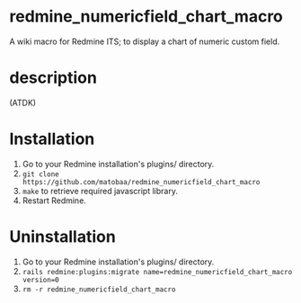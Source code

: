 redmine_numericfield_chart_macro
================================

A wiki macro for Redmine ITS; to display a chart of numeric custom field.

# description

(ATDK)

# Installation

1. Go to your Redmine installation's plugins/ directory.
2. `git clone https://github.com/matobaa/redmine_numericfield_chart_macro`
3. `make` to retrieve required javascript library.
3. Restart Redmine.

# Uninstallation
1. Go to your Redmine installation's plugins/ directory.
2. `rails redmine:plugins:migrate name=redmine_numericfield_chart_macro version=0`
3. `rm -r redmine_numericfield_chart_macro`
